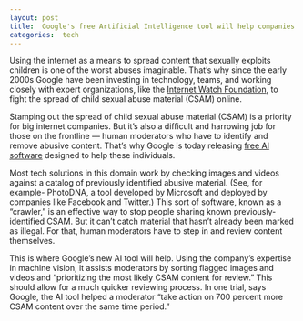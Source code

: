 ```yaml
---
layout: post
title:  Google's free Artificial Intelligence tool will help companies identify child sexual abuse material
categories:  tech
---
```

 
 Using the internet as a means to spread content that sexually exploits children is one of the worst abuses imaginable. That’s why since the early 2000s Google have been investing in technology, teams, and working closely with expert organizations, like the [Internet Watch Foundation](https://www.iwf.org.uk/), to fight the spread of child sexual abuse material (CSAM) online.
 
 
Stamping out the spread of child sexual abuse material (CSAM) is a priority for big internet companies. But it’s also a difficult and harrowing job for those on the frontline — human moderators who have to identify and remove abusive content. That’s why Google is today releasing [free AI software](www.blog.google/around-the-globe/google-europe/using-ai-help-organizations-detect-and-report-child-sexual-abuse-material-online/) designed to help these individuals.

Most tech solutions in this domain work by checking images and videos against a catalog of previously identified abusive material. (See, for example- PhotoDNA, a tool developed by Microsoft and deployed by companies like Facebook and Twitter.) This sort of software, known as a “crawler,” is an effective way to stop people sharing known previously-identified CSAM. But it can’t catch material that hasn’t already been marked as illegal. For that, human moderators have to step in and review content themselves.

This is where Google’s new AI tool will help. Using the company’s expertise in machine vision, it assists moderators by sorting flagged images and videos and “prioritizing the most likely CSAM content for review.” This should allow for a much quicker reviewing process. In one trial, says Google, the AI tool helped a moderator “take action on 700 percent more CSAM content over the same time period.”
 